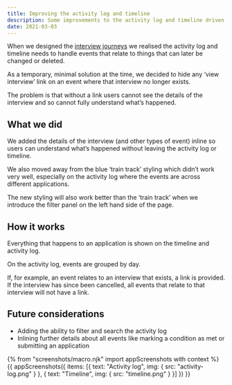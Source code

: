 ```yaml
---
title: Improving the activity log and timeline
description: Some improvements to the activity log and timeline driven by the need accomodate interviews that can be changed or cancelled
date: 2021-03-03
---
```


When we designed the [interview journeys](/manage-teacher-training-applications/interviews-iteration-3/) we realised the activity log and timeline needs to handle events that relate to things that can later be changed or deleted.

As a temporary, minimal solution at the time, we decided to hide any ‘view interview’ link on an event where that interview no longer exists.

The problem is that without a link users cannot see the details of the interview and so cannot fully understand what’s happened.

## What we did

We added the details of the interview (and other types of event) inline so users can understand what’s happened without leaving the activity log or timeline.

We also moved away from the blue ‘train track’ styling which didn’t work very well, especially on the activity log where the events are across different applications.

The new styling will also work better than the ‘train track’ when we introduce the filter panel on the left hand side of the page.

## How it works

Everything that happens to an application is shown on the timeline and activity log.

On the activity log, events are grouped by day.

If, for example, an event relates to an interview that exists, a link is provided. If the interview has since been cancelled, all events that relate to that interview will not have a link.

## Future considerations

- Adding the ability to filter and search the activity log
- Inlining further details about all events like marking a condition as met or submitting an application

{% from "screenshots/macro.njk" import appScreenshots with context %}
{{ appScreenshots({
  items: [{
    text: "Activity log",
    img: {
      src: "activity-log.png"
    }
  }, {
    text: "Timeline",
    img: {
      src: "timeline.png"
    }
  }]
}) }}
